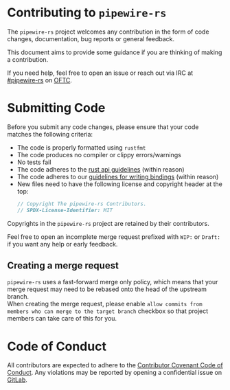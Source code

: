 # Contributing to `pipewire-rs`

The `pipewire-rs` project welcomes any contribution in the form of code changes, documentation,
bug reports or general feedback.

This document aims to provide some guidance if you are thinking of making a contribution.

If you need help, feel free to open an issue or reach out via IRC at [#pipewire-rs](irc://irc.oftc.net:6667/pipewire-rs) on [OFTC](https://www.oftc.net/).

# Submitting Code

Before you submit any code changes, please ensure that your code matches the following criteria:

- The code is properly formatted using `rustfmt`
- The code produces no compiler or clippy errors/warnings
- No tests fail
- The code adheres to the [rust api guidelines](https://rust-lang.github.io/api-guidelines/) (within reason)
- The code adheres to our [guidelines for writing bindings](https://gitlab.freedesktop.org/pipewire/pipewire-rs/-/blob/main/docs/guidelines_for_bindings.md) (within reason)
- New files need to have the following license and copyright header at the top:
  ```rust
  // Copyright The pipewire-rs Contributors.
  // SPDX-License-Identifier: MIT
  ```

Copyrights in the `pipewire-rs` project are retained by their contributors.

Feel free to open an incomplete merge request prefixed with `WIP:` or `Draft:` if you want any help or early feedback.

## Creating a merge request
`pipewire-rs` uses a fast-forward merge only policy, which means that your merge request may need to be rebased onto the head of the upstream branch. \
When creating the merge request, please enable `allow commits from members who can merge to the target branch` checkbox so that project members can take care of this for you.

# Code of Conduct
All contributors are expected to adhere to the [Contributor Covenant Code of Conduct](code_of_conduct.md).
Any violations may be reported by opening a confidential issue
on [GitLab](https://gitlab.freedesktop.org/pipewire/pipewire-rs/-/issues/new).
